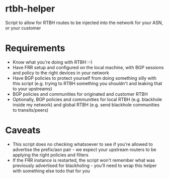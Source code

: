 # rtbh-helper
Script to allow for RTBH routes to be injected into the network for your ASN, or your customer

# Requirements

- Know what you're doing with RTBH :-)
- Have FRR setup and configured on the local machine, with BGP sessions and policy to the right devices in your network
- Have BGP policies to protect yourself from doing something silly with this script (e.g. trying to RTBH something you shouldn't and leaking that to your upstreams)
- BGP policies and communities for originated and customer RTBH
- Optionally, BGP policies and communities for local RTBH (e.g. blackhole inside my network) and global RTBH (e.g. send blackhole communities to transits/peers)

# Caveats

- This script does no checking whatsoever to see if you're allowed to advertise the prefix/asn pair - we expect your upstream routers to be applying the right policies and filters
- If the FRR instance is restarted, the script won't remember what was previously advertised for blackholing - you'll need to wrap this helper with something else todo that for you
